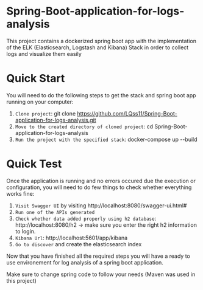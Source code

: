 # Spring-Boot-application-for-logs-analysis
This project contains a dockerized spring boot app with the implementation of the ELK (Elasticsearch, Logstash and Kibana) Stack in order to collect logs and visualize them easily
# Quick Start
You will need to do the following steps to get the stack and spring boot app running on your computer:
1. `Clone project`: git clone https://github.com/LQss11/Spring-Boot-application-for-logs-analysis.git
1. `Move to the created directory of cloned project`: cd Spring-Boot-application-for-logs-analysis
1. `Run the project with the specified stack`: docker-compose up --build

# Quick Test
Once the application is running and no errors occured due the execution or configuration, you will need to do few things to check whether everything works fine:

1. `Visit Swagger UI` by visiting http://localhost:8080/swagger-ui.html#
1. `Run one of the APIs generated`
1. `Check whether data added properly using h2 database`: http://localhost:8080/h2 -> make sure you enter the right h2 information to login.
1. `Kibana Url`: http://localhost:5601/app/kibana
1. `Go to discover` and create the elasticsearch index

Now that you have finished all the required steps you will have a ready to use environement for log analysis of a spring boot application.

Make sure to change spring code to follow your needs (Maven was used in this project)


